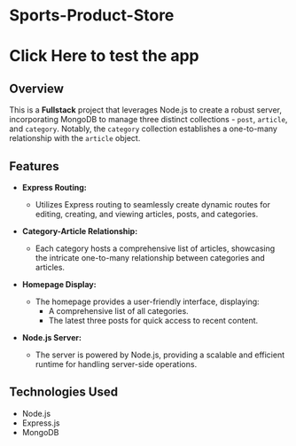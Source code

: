 # Sports-Product-Store

# Click Here to test the app 

## Overview

This is a **Fullstack** project that leverages Node.js to create a robust server, incorporating MongoDB to manage three distinct collections - `post`, `article`, and `category`. Notably, the `category` collection establishes a one-to-many relationship with the `article` object.

## Features

- **Express Routing:**
  - Utilizes Express routing to seamlessly create dynamic routes for editing, creating, and viewing articles, posts, and categories.

- **Category-Article Relationship:**
  - Each category hosts a comprehensive list of articles, showcasing the intricate one-to-many relationship between categories and articles.

- **Homepage Display:**
  - The homepage provides a user-friendly interface, displaying:
    - A comprehensive list of all categories.
    - The latest three posts for quick access to recent content.

- **Node.js Server:**
  - The server is powered by Node.js, providing a scalable and efficient runtime for handling server-side operations.

## Technologies Used

- Node.js
- Express.js
- MongoDB
